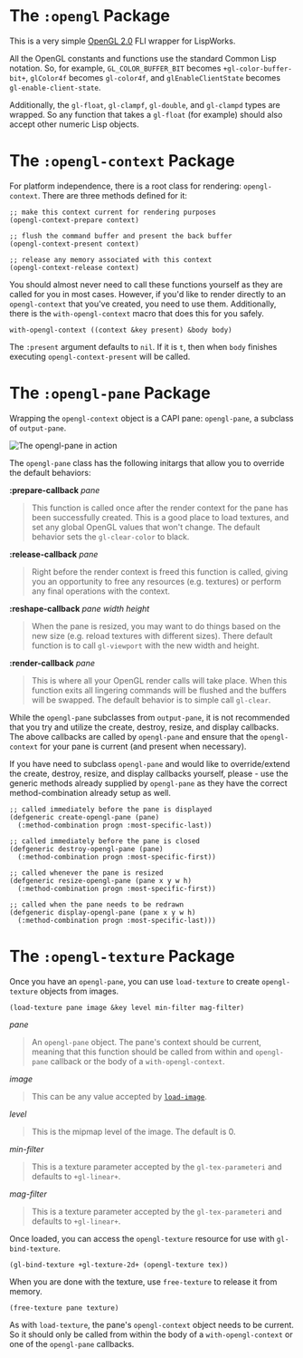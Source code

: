# The `:opengl` Package

This is a very simple [OpenGL 2.0](http://www.opengl.org/) FLI wrapper for LispWorks.

All the OpenGL constants and functions use the standard Common Lisp notation. So, for example, `GL_COLOR_BUFFER_BIT` becomes `+gl-color-buffer-bit+`, `glColor4f` becomes `gl-color4f`, and `glEnableClientState` becomes `gl-enable-client-state`.

Additionally, the `gl-float`, `gl-clampf`, `gl-double`, and `gl-clampd` types are wrapped. So any function that takes a `gl-float` (for example) should also accept other numeric Lisp objects.

# The `:opengl-context` Package

For platform independence, there is a root class for rendering: `opengl-context`. There are three methods defined for it:

	;; make this context current for rendering purposes
	(opengl-context-prepare context)
	
	;; flush the command buffer and present the back buffer
	(opengl-context-present context)
	
	;; release any memory associated with this context
	(opengl-context-release context)
	
You should almost never need to call these functions yourself as they are called for you in most cases. However, if you'd like to render directly to an `opengl-context` that you've created, you need to use them. Additionally, there is the `with-opengl-context` macro that does this for you safely.

	with-opengl-context ((context &key present) &body body)
	
The `:present` argument defaults to `nil`. If it is `t`, then when `body` finishes executing `opengl-context-present` will be called.

# The `:opengl-pane` Package

Wrapping the `opengl-context` object is a CAPI pane: `opengl-pane`, a subclass of `output-pane`.

![The opengl-pane in action](https://raw.github.com/massung/lwgl/master/examples/screenshot.png)

The `opengl-pane` class has the following initargs that allow you to override the default behaviors:

**:prepare-callback** *pane*

> This function is called once after the render context for the pane has been successfully created. This is a good place to load textures, and set any global OpenGL values that won't change. The default behavior sets the `gl-clear-color` to black.

**:release-callback** *pane*

> Right before the render context is freed this function is called, giving you an opportunity to free any resources (e.g. textures) or perform any final operations with the context.

**:reshape-callback** *pane width height*

> When the pane is resized, you may want to do things based on the new size (e.g. reload textures with different sizes). There default function is to call `gl-viewport` with the new width and height.

**:render-callback** *pane*

> This is where all your OpenGL render calls will take place. When this function exits all lingering commands will be flushed and the buffers will be swapped. The default behavior is to simple call `gl-clear`.

While the `opengl-pane` subclasses from `output-pane`, it is not recommended that you try and utilize the create, destroy, resize, and display callbacks. The above callbacks are called by `opengl-pane` and ensure that the `opengl-context` for your pane is current (and present when necessary).

If you have need to subclass `opengl-pane` and would like to override/extend the create, destroy, resize, and display callbacks yourself, please - use the generic methods already supplied by `opengl-pane` as they have the correct method-combination already setup as well.

	;; called immediately before the pane is displayed
	(defgeneric create-opengl-pane (pane)
	  (:method-combination progn :most-specific-last))

	;; called immediately before the pane is closed
	(defgeneric destroy-opengl-pane (pane)
	  (:method-combination progn :most-specific-first))

	;; called whenever the pane is resized
	(defgeneric resize-opengl-pane (pane x y w h)
	  (:method-combination progn :most-specific-first))

	;; called when the pane needs to be redrawn
	(defgeneric display-opengl-pane (pane x y w h)
	  (:method-combination progn :most-specific-last)))

# The `:opengl-texture` Package

Once you have an `opengl-pane`, you can use `load-texture` to create `opengl-texture` objects from images.

	(load-texture pane image &key level min-filter mag-filter)

*pane*

> An `opengl-pane` object. The pane's context should be current, meaning that this function should be called from within and `opengl-pane` callback or the body of a `with-opengl-context`.

*image*

> This can be any value accepted by [`load-image`](http://www.lispworks.com/documentation/lw61/CAPRM/html/capiref-592.htm#marker-1019790).

*level*

> This is the mipmap level of the image. The default is 0.

*min-filter*

> This is a texture parameter accepted by the `gl-tex-parameteri` and defaults to `+gl-linear+`.

*mag-filter*

> This is a texture parameter accepted by the `gl-tex-parameteri` and defaults to `+gl-linear+`.

Once loaded, you can access the `opengl-texture` resource for use with `gl-bind-texture`.

	(gl-bind-texture +gl-texture-2d+ (opengl-texture tex))

When you are done with the texture, use `free-texture` to release it from memory.

	(free-texture pane texture)

As with `load-texture`, the pane's `opengl-context` object needs to be current. So it should only be called from within the body of a `with-opengl-context` or one of the `opengl-pane` callbacks.
